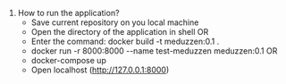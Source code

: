 1. How to run the application?
   - Save current repository on you local machine
   - Open the directory of the application in shell
      OR
   - Enter the command: docker build -t meduzzen:0.1 .
   - docker run -r 8000:8000 --name test-meduzzen meduzzen:0.1
      OR
   - docker-compose up
   - Open localhost (http://127.0.0.1:8000)